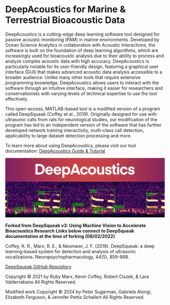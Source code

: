 # DeepAcoustics for Marine & Terrestrial Bioacoustic Data
DeepAcoustics is a cutting-edge deep learning software tool designed for passive acoustic monitoring (PAM) in marine environments. Developed by Ocean Science Analytics in collaboration with Acoustic Interactions, the software is built on the foundation of deep learning algorithms, which are increasingly used for bioacoustic analysis due to their ability to process and analyze complex acoustic data with high accuracy. DeepAcoustics is particularly notable for its user-friendly design, featuring a graphical user interface (GUI) that makes advanced acoustic data analysis accessible to a broader audience. Unlike many other tools that require extensive programming knowledge, DeepAcoustics allows users to interact with the software through an intuitive interface, making it easier for researchers and conservationists with varying levels of technical expertise to use the tool effectively.

This open-access, MATLAB-based tool is a modified version of a program called DeepSqueak (Coffey et al., 2019). Originally designed for use with ultrasonic calls from rats for neurological studies, our modification of the program has led to an independent version of the software that has further developed network training interactivity, multi-class call detection, applicability to large dataset detection processing and more. 

To learn more about using DeepAcoustics, please visit our tool documentation: [DeepAcoustics Guide & Tutorial](https://ocean-science-analytics.github.io/DeepAcoustics_Guide_and_Tutorial/DA.html)

![DA_Cover](https://github.com/Ocean-Science-Analytics/DeepAcoustics/blob/main/Background.png)



**Forked from DeepSqueak v3: Using Machine Vision to Accelerate Bioacoustics Research**
**Links below connect to DeepSqueak documentation at the time of forking (08/02/2022)**

Coffey, K. R., Marx, R. E., & Neumaier, J. F. (2019). DeepSqueak: a deep learning-based system for detection and analysis of ultrasonic vocalizations. Neuropsychopharmacology, 44(5), 859-868.

[DeepSqueak GitHub Repository](https://github.com/DrCoffey/DeepSqueak)

Copyright © 2021 by Ruby Marx, Kevin Coffey, Robert Ciszek, & Lara Valderrabano All Rights Reserved.

Modified work Copyright © 2024 by Peter Sugarman, Gabriela Alongi, Elizabeth Ferguson, & Jennifer Pettis Schallert   All Rights Reserved.
